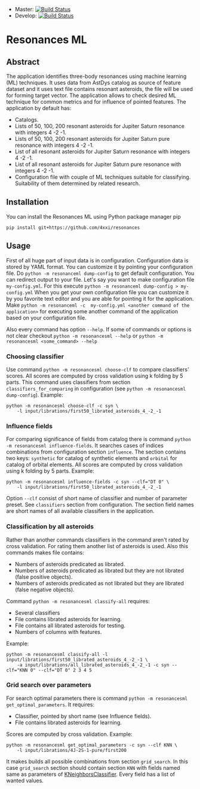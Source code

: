 * Master: [![Build Status](https://travis-ci.org/4xxi/resonances-ml.svg?branch=master)](https://travis-ci.org/4xxi/resonances)
* Develop: [![Build Status](https://travis-ci.org/4xxi/resonances-ml.svg?branch=develop)](https://travis-ci.org/4xxi/resonances)

# Resonances ML

## Abstract

The application identifies three-body resonances using machine learning (ML)
techniques. It uses data from AstDys catalog as source of feature
dataset and it uses text file contains resonant asteroids, the file will be used for
forming target vector. The application allows to check desired ML technique for
common metrics and for influence of pointed features.
The application by default has:

* Catalogs.
* Lists of 50, 100, 200 resonant asteroids for Jupiter Saturn resonance with integers 4 -2 -1.
* Lists of 50, 100, 200 resonant asteroids for Jupiter Saturn pure resonance with integers 4 -2 -1.
* List of all resonant asteroids for Jupiter Saturn resonance with integers 4 -2 -1.
* List of all resonant asteroids for Jupiter Saturn pure resonance with integers 4 -2 -1.
* Configuration file with couple of ML techniques suitable for classifying.
  Suitability of them determined by related research.

## Installation

You can install the Resonances ML using Python package manager pip

`pip install git+https://github.com/4xxi/resonances`

## Usage

First of all huge part of input data is in configuration. Configuration data is
stored by YAML format.  You can customize it by pointing your configuration
file.  Do `python -m resonanceml dump-config` to get default configuration. You
can redirect output to your file.  Let's say you want to make configuration
file `my-config.yml`. For this execute `python -m resonanceml dump-config >
my-config.yml` When you get your own configuration file you can customize it by
you favorite text editor and you are able for pointing it for the application.
Make `python -m resonanceml -c  my-config.yml <another command of the
application>` for executing some another command of the application based on
your configuration file.

Also every command has option `--help`. If some of commands or options is not clear checkout `python -m resonancesml --help` or
`python -m resonancesml <some_command> --help`

### Choosing classifier

Use command `python -m resonancesml choose-clf` to compare classifiers' scores.
All scores are computed by cross validation using k folding by 5 parts.
This command uses classifiers from section `classifiers_for_comparing` in
configuration (see `python -m resonancesml dump-config`).
Example:
```
python -m resonancesml choose-clf -c syn \
    -l input/librations/first50_librated_asteroids_4_-2_-1
```

### Influence fields

For comparing significance of fields from catalog there is command `python -m
resonancesml influence-fields`. It searches cases of indices combinations from
configuration section `influence`. The section contains two keys: `synthetic`
for catalog of synthetic elements and `orbital` for catalog of orbital
elements.  All scores are computed by cross validation using k folding by 5
parts.
Example:
```
python -m resonancesml influence-fields -c syn --clf="DT 0" \
    -l input/librations/first50_librated_asteroids_4_-2_-1
```
Option `--clf` consist of short name of classifier and number of parameter preset. See `classifiers` section from configuration.
The section field names are short names of all available classifiers in the application.

### Classification by all asteroids

Rather than another commands classifiers in the command aren't rated by cross
validation. For rating them another list of asteroids is used. Also this commands makes file contains:

* Numbers of asteroids predicated as librated.
* Numbers of asteroids predicated as librated but they are not librated (false positive objects).
* Numbers of asteroids predicated as not librated but they are librated (false negative objects).

Command `python -m resonancesml classify-all` requires:
* Several classifiers
* File contains librated asteroids for learning.
* File contains all librated asteroids for testing.
* Numbers of columns with features.

Example:
```
python -m resonancesml classify-all -l input/librations/first50_librated_asteroids_4_-2_-1 \
    -a input/librations/all_librated_asteroids_4_-2_-1 -c syn --clf="KNN 0" --clf="DT 0" 2 3 4 5
```

### Grid search over parameters

For search optimal parameters there is command `python -m resonancesml get_optimal_parameters`. It requires:

* Classifier, pointed by short name (see Influence fields).
* File contains librated asteroids for learning.

Scores are computed by cross validation. Example:
```
python -m resonancesml get_optimal_parameters -c syn --clf KNN \
    -l input/librations/4J-2S-1-pure/first200
```
It makes builds all possible combinations from section `grid_search`. In this case `grid_search` section should contain section `KNN` with
fields named same as parameters of [KNeighborsClassifier](http://scikit-learn.org/stable/modules/generated/sklearn.neighbors.KNeighborsClassifier.html#sklearn.neighbors.KNeighborsClassifier).
Every field has a list of wanted values.
